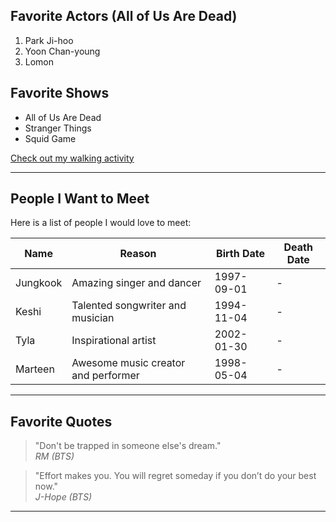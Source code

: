 ## Favorite Actors (All of Us Are Dead)

1. Park Ji-hoo
2. Yoon Chan-young
3. Lomon

## Favorite Shows

- All of Us Are Dead
- Stranger Things
- Squid Game

[Check out my walking activity](MyActivity.md)

---

## People I Want to Meet

Here is a list of people I would love to meet:

| Name        | Reason                                      | Birth Date | Death Date |
|-------------|--------------------------------------------|------------|------------|
| Jungkook    | Amazing singer and dancer                   | 1997-09-01 | -          |
| Keshi       | Talented songwriter and musician           | 1994-11-04 | -          |
| Tyla        | Inspirational artist                        | 2002-01-30 | -          |
| Marteen     | Awesome music creator and performer        | 1998-05-04 | -          |

---

## Favorite Quotes 

> "Don't be trapped in someone else's dream."  
> *RM (BTS)*

> "Effort makes you. You will regret someday if you don’t do your best now."  
> *J-Hope (BTS)*

---